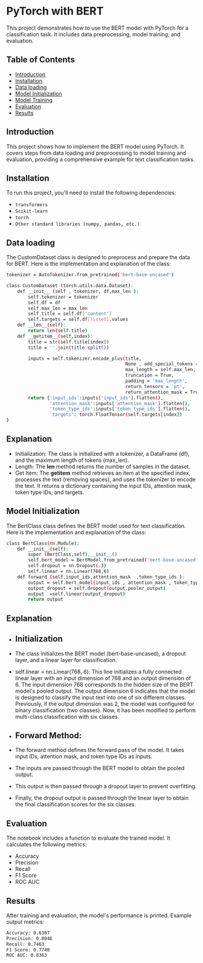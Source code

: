 # PyTorch with BERT
This project demonstrates how to use the BERT model with PyTorch for a classification task. It includes data preprocessing, model training, and evaluation.

## Table of Contents
- [Introduction](#introduction)
- [Installation](#Installation)
- [Data loading](#Data-loading)
- [Model Initialization](#Model-Initialization)
- [Model Training](#Model-Training)
- [Evaluation](#evaluation)
- [Results](#Results) 

## Introduction
This project shows how to implement the BERT model using PyTorch. It covers steps from data loading and preprocessing to model training and evaluation, providing a comprehensive example for text classification tasks.

## Installation
To run this project, you'll need to install the following dependencies:
- `transformers`
- `Scikit-learn`
- `torch`
- `Other standard libraries (numpy, pandas, etc.)`

## Data loading
The CustomDataset class is designed to preprocess and prepare the data for BERT. Here is the implementation and explanation of the class:
```bash
tokenizer = AutoTokenizer.from_pretrained('bert-base-uncased')

class CustomDataset (torch.utils.data.Dataset):
    def __init__ (self , tokenizer, df,max_len ):
        self.tokenizer = tokenizer
        self.df = df
        self.max_len = max_len
        self.title = self.df['content']
        self.targets = self.df[listed].values
    def __len__(self):
        return len(self.title)
    def __getitem__(self,index):
        title = str(self.title[index])
        title = ''.join(title.split())

        inputs = self.tokenizer.encode_plus(title,
                                            None , add_special_tokens = True,
                                            max_length = self.max_len,
                                            truncation = True,
                                            padding = 'max_length',
                                            return_tensors = 'pt',
                                            return_attention_mask = True)
        return {'input_ids':inputs['input_ids'].flatten(),
                'attention_mask':inputs['attention_mask'].flatten(),
                'token_type_ids':inputs['token_type_ids'].flatten(),
                'targets': torch.FloatTensor(self.targets[index])
}
```
## Explanation
- Initialization: The class is initialized with a tokenizer, a DataFrame (df), and the maximum length of tokens (max_len).
- Length: The __len__ method returns the number of samples in the dataset.
- Get Item: The __getitem__ method retrieves an item at the specified index, processes the text (removing spaces), and uses the tokenizer to encode the text. It returns a dictionary containing the input IDs, attention mask, token type IDs, and targets.

## Model Initialization
The BertClass class defines the BERT model used for text classification. Here is the implementation and explanation of the class:
```bash
class BertClass(nn.Module):
    def __init__(self):
        super (BertClass,self).__init__()
        self.bert_model = BertModel.from_pretrained('bert-base-uncased',return_dict =True)
        self.dropout = nn.Dropout(.3)
        self.linear = nn.Linear(768,6)
    def forward (self,input_ids,attention_mask  ,token_type_ids ):
        output = self.bert_model(input_ids , attention_mask , token_type_ids)
        output_dropout = self.dropout(output.pooler_output)
        output  =self.linear(output_dropout)
        return output
```
## Explanation
- ## Initialization
- The class initializes the BERT model (bert-base-uncased), a dropout layer, and a linear layer for classification.
- self.linear = nn.Linear(768, 6): This line initializes a fully connected linear layer with an input dimension of 768 and an output dimension of 6. The input dimension 768 corresponds to the hidden size of the BERT model's pooled output. The output dimension 6 indicates that the model is designed to classify the input text into one of six different classes. Previously, if the output dimension was 2, the model was configured for binary classification (two classes). Now, it has been modified to perform multi-class classification with six classes.


- ## Forward Method:
- The forward method defines the forward pass of the model. It takes input IDs, attention mask, and token type IDs as inputs.
- The inputs are passed through the BERT model to obtain the pooled output.
- This output is then passed through a dropout layer to prevent overfitting.
- Finally, the dropout output is passed through the linear layer to obtain the final classification scores for the six classes.




## Evaluation
The notebook includes a function to evaluate the trained model. It calculates the following metrics:
- Accuracy
- Precision
- Recall
- F1 Score
- ROC AUC

## Results
After training and evaluation, the model's performance is printed. Example output metrics:
```bash
Accuracy: 0.6307
Precision: 0.8046
Recall: 0.7463
F1 Score: 0.7740
ROC AUC: 0.8363
```

